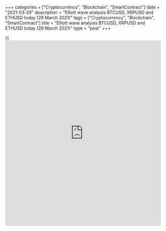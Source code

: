 +++
categories = ["Cryptocurrency", "Blockchain", "SmartContract"]
date = "2021-03-29"
description = "Elliott wave analysis BTCUSD, XRPUSD and ETHUSD today (29 March 2021)"
tags = ["Cryptocurrency", "Blockchain", "SmartContract"]
title = "Elliott wave analysis BTCUSD, XRPUSD and ETHUSD today (29 March 2021)"
type = "post"
+++

{{<iframe id="large-banner" src="https://www.bounty.group/#slide=19.0" width="100%" height="600" scrolling="no" style="border: 0px solid rgb(216, 221, 230); border-radius: 3px;">}}

2021-03-29

2021-03-29

Short-term forecast for BTCUSD, XRPUSD and ETHUSD 29.03.2021Roman Onegin

I welcome my readers!

I have prepared a short-term cryptocurrency forecast based on Elliott
wave analysis of Bitcoin, Ripple, and Ethereum. I offer entry signals to
trade each cryptocurrency.

All three cryptocurrency pairs should be rising. Let us examine each
cryptocurrency market situation in more detail.

The article covers the following subjects:

## Elliott wave Bitcoin analysis

The hourly BTCUSD chart shows that the market has finished developing
the down corrective wave 4 composed of the sub-waves [a]-[b]-[c]. Next,
the price has started rising in impulse wave 5. The sub-waves [1] and
[2] must have completed, and the bullish wave [3] is half-complete. Wave
[3] could end at a level of 59860.00, where the [b] correction finished.
The entire impulse wave 5 might end at a level of 65000.00, as outlined
in the chart.

### Trading plan for [BTCUSD][1] today:

Buy 55458.50, TP 59860.00

* * *

## Elliott wave Ripple analysis

The XRPUSD market continues forming the final wave (C) of the zigzag
(A)-(B)-(C). Wave (C) is an ending diagonal, with the first four legs
completed inside. There is now forming the final upward wave 5. There
should have completed the bullish impulse wave [a] and correction [b].
Therefore, the price should be rising in the final sub-wave [c]. The
first target for buy trades is at a level of 0.600. This is the high
made by the corrective wave 3.

### Trading plan for [XRPUSD][2] today:

Buy 0.559, TP 0.600

* * *

## Elliott wave Ethereum analysis

The hourly ETHUSD price chart displays the structure of the upward wave
(5), unfolding as an ending diagonal 1-2-3-4-5. The bearish corrective
wave 4 has recently completed as a simple zigzag. There is now forming
the final zigzag-shaped wave 5. The price should be rising in sub-wave
(5) to a level of 1805.00, where the entire impulse wave [a] will
finish. Next, the price should decline slightly in the [b] correction,
as outlined in the chart.

### Trading plan for [ETHUSD][3] **** today:

Buy 1690.22, TP 1805.00

* * *

P.S. Did you like my article? Share it in social networks: it will be
the best “thank you" :)

Ask me questions and comment below. I’ll be glad to answer your
questions and give necessary explanations.

 **Useful links:**

  * I recommend trying to trade with a reliable broker [here][4]. The system allows you to trade by yourself or copy successful traders from all across the globe.
  * Use my promo-code BLOG for getting deposit bonus 50% on LiteForex platform. Just enter this code in the appropriate field while [depositing][5] your trading account.
  * Telegram chat for traders: <t.me/liteforexengchat>. We are sharing the signals and trading experience
  * Telegram channel with high-quality analytics, Forex reviews, training articles, and other useful things for traders <t.me/liteforex>



## Price chart of BTCUSD in real time mode

The content of this article reflects the author’s opinion and does not
necessarily reflect the official position of LiteForex. The material
published on this page is provided for informational purposes only and
should not be considered as the provision of investment advice for the
purposes of Directive 2004/39/EC.

Rate this article:

{{value}}

( {{count}} {{title}} )

   1. my.liteforex.com/trading/chart?symbol=BTCUSD
   2. my.liteforex.com/trading/chart?symbol=XRPUSD
   3. my.liteforex.com/trading/chart?symbol=ETHUSD
   4. my.liteforex.com/?category=analysts-opinions&slug=short-term-forecast-for-[BTC](https://www.playgroundfx.com/blog/who-is-the-creator-of-bitcoin/)usd-xrpusd-and-ethusd-29032021&openPopup=%2Fregistration%2Fpopup&utm_source=blog&utm_medium=article&utm_campaign=bonus
   5. my.liteforex.com/deposit/?category=analysts-opinions&slug=short-term-forecast-for-[BTC](https://www.playgroundfx.com/blog/who-is-the-creator-of-bitcoin/)usd-xrpusd-and-ethusd-29032021&promo_code=BLOG&utm_source=blog&utm_medium=article&utm_campaign=bonus
